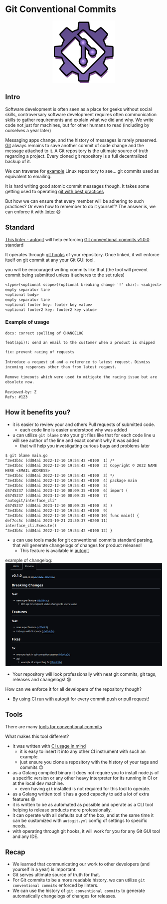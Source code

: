 # Git Conventional Commits

<p align="center">
  <img src="../assets/logo.png" style="width: 200px; height: 200px;"/>
</p>

## Intro

Software development is often seen as a place for geeks without social skills, controversary software development requires often communication skills to gather requirements and explain what we did and why. We write code not just for machines, but for other humans to read (including by ourselves a year later)

Messaging apps change, and the history of messages is rarely preserved. [Git]([https://www.oreilly.com/library/view/head-first-git/9781492092506/](https://www.oreilly.com/library/view/head-first-git/9781492092506/)) always remains to save another commit of code change and the message attached to it. A Git repository is the ultimate source of truth regarding a project. Every cloned git repository is a full decentralized backup of it.

We can traverse for [example](https://github.com/torvalds/linux/commit/2099306c4e1d5d772b150aeac68fdd1d0331b09d) Linux repository to see... git commits used as equivalent to emailing.

It is hard writing good atomic commit messages though. It takes some getting used to operating [git with best practices](https://deepsource.com/blog/git-best-practices)

But how we can ensure that every member will be adhering to such practices? Or even how to remember to do it yourself?
The answer is, we can enforce it with [linter](../) 😄

## Standard

[This linter - autogit](../) will help enforcing [Git conventional commits v1.0.0](https://www.conventionalcommits.org/en/v1.0.0/) standard

It operates through [git hooks](https://git-scm.com/book/en/v2/Customizing-Git-Git-Hooks) of your repository. Once linked, it will enforce itself on git commit at any your Git GUI tool.

you will be encouraged writing commits like that (the tool will prevent commit being submitted unless it adheres to the set rules)

```
<type>(<optional scope>)(optional breaking change '!' char): <subject>
empty separator line
<optional body>
empty separator line
<optional footer key: footer key value>
<optional footer2 key: footer2 key value>
```


### Example of usage

```
docs: correct spelling of CHANGELOG
```

```
feat(api)!: send an email to the customer when a product is shipped
```

```
fix: prevent racing of requests

Introduce a request id and a reference to latest request. Dismiss
incoming responses other than from latest request.

Remove timeouts which were used to mitigate the racing issue but are
obsolete now.

Reviewed-by: Z
Refs: #123
```



## How it benefits you?

- it is easier to review your and others Pull requests of submitted code.
  - each code line is easier understood why was added
- u can utilize `git blame` onto your git files like that
  for each code line u will see author of the line and exact commit why it was added
  - that will help you investigating curious bugs and problems later

```
$ git blame main.go
^3e43b5c (dd84ai 2022-12-10 19:54:42 +0100  1) /*
^3e43b5c (dd84ai 2022-12-10 19:54:42 +0100  2) Copyright © 2022 NAME HERE <EMAIL ADDRESS>
^3e43b5c (dd84ai 2022-12-10 19:54:42 +0100  3) */
^3e43b5c (dd84ai 2022-12-10 19:54:42 +0100  4) package main
^3e43b5c (dd84ai 2022-12-10 19:54:42 +0100  5)
d4745237 (dd84ai 2023-12-10 00:09:35 +0100  6) import (
d4745237 (dd84ai 2023-12-10 00:09:35 +0100  7)  "autogit/interface_cli"
d4745237 (dd84ai 2023-12-10 00:09:35 +0100  8) )
^3e43b5c (dd84ai 2022-12-10 19:54:42 +0100  9)
^3e43b5c (dd84ai 2022-12-10 19:54:42 +0100 10) func main() {
def7cc5c (dd84ai 2023-10-21 23:30:37 +0200 11)  interface_cli.Execute()
^3e43b5c (dd84ai 2022-12-10 19:54:42 +0100 12) }
```

- u can use tools made for git conventional commits standard parsing,
  that will generate changelogs of changes for product releases!
  - This feature is available in [autogit](../)

example of changelog:
![changelog example](../assets/changelog_example.png)

- Your repository will look professionally with neat git commits, git tags, releases and changelogs! 😎

How can we enforce it for all developers of the repository though?

- By using [CI run with autogit](../.github/workflows/validate.yml) for every commit push or pull request!

## Tools

There are many [tools for conventional commits](https://www.conventionalcommits.org/en/about/)

What makes this tool different?

- It was written with [CI usage in mind](../.github/workflows/validate.yml)
  - it is easy to insert it into any other CI instrument with such an example.
  - just ensure you clone a repository with the history of your tags and commits 😉
- as a Golang compiled binary it does not require you to install node.js of a specific version or any other heavy interpreter for its running in CI or at the local dev machine.
  - even having `git` installed is not required for this tool to operate.
- as a Golang written tool it has a good capacity to add a lot of extra features 😃
- it is written to be as automated as possible and operate as a CLI tool helping to release products more professionally.
- it can operate with all defaults out of the box, and at the same time it can be customized with `autogit.yml` config of settings to specific needs.
- with operating through git hooks, it will work for you for any Git GUI tool and any IDE.

## Recap

- We learned that communicating our work to other developers (and yourself in a year) is important.
- Git serves ultimate source of truth for that.
- For Git commits to be a more readable history, we can utilize `git conventional commits` enforced by linters.
- We can use the history of `git conventional commits` to generate automatically changelogs of changes for releases.
